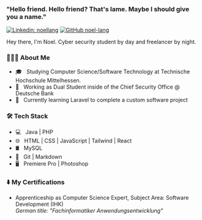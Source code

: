 ### "Hello friend. Hello friend? That's lame. Maybe I should give you a name."

[![Linkedin: noellang](https://img.shields.io/badge/-noellang-blue?style=flat-square&logo=Linkedin&logoColor=white&link=https://www.linkedin.com/in/noellang/)](https://www.linkedin.com/in/noellang/)
[![GitHub noel-lang](https://img.shields.io/github/followers/noel-lang?label=follow&style=social)](https://github.com/noel-lang)

Hey there, I'm Noel. Cyber security student by day and freelancer by night.

<h3> 👨🏻‍💻 About Me </h3>

- 🎓 &nbsp; Studying Computer Science/Software Technology at Technische Hochschule Mittelhessen.
- 💼 &nbsp; Working as Dual Student inside of the Chief Security Office @ Deutsche Bank
- 🌱 &nbsp; Currently learning Laravel to complete a custom software project


<h3>🛠 Tech Stack</h3>

- 💻 &nbsp; Java | PHP
- 🌐 &nbsp; HTML | CSS | JavaScript | Tailwind | React
- 🛢 &nbsp; MySQL
- 🔧 &nbsp; Git | Markdown
- 🖥 &nbsp; Premiere Pro | Photoshop


<h3>⬇️ My Certifications</h3>

- Apprenticeship as Computer Science Expert, Subject Area: Software Development (IHK)<br />
<em>German title: "Fachinformatiker Anwendungsentwicklung"</em>
